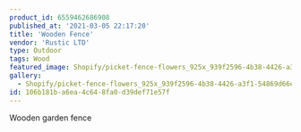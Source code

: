 ```yaml
---
product_id: 6559462686908
published_at: '2021-03-05 22:17:20'
title: 'Wooden Fence'
vendor: 'Rustic LTD'
type: Outdoor
tags: Wood
featured_image: Shopify/picket-fence-flowers_925x_939f2596-4b38-4426-a3f1-54869d66e877.jpg
gallery:
  - Shopify/picket-fence-flowers_925x_939f2596-4b38-4426-a3f1-54869d66e877.jpg
id: 106b181b-a6ea-4c64-8fa0-d39def71e57f
---
```

<p>Wooden garden fence</p>